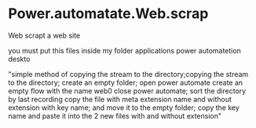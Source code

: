 # Power.automatate.Web.scrap
Web scrapt a web site

you must put this files inside 
my folder  applications power automatetion deskto




"simple method of copying the stream to the directory;copying the stream to the directory; create an empty folder; open power automate create an empty flow with the name web0 close power automate; sort the directory by last recording copy the file with meta extension name and without extension with key name; and move it to the empty folder; copy the key name and paste it into the 2 new files with and without extension"
